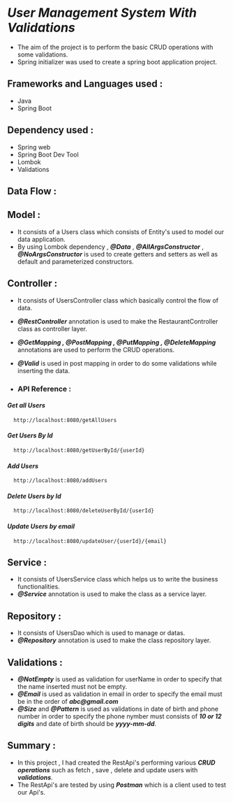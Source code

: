 
# ***User Management System With Validations***

- The aim of the project is to perform the basic CRUD operations with some validations.
- Spring initializer was used to create a spring boot application project.


## **Frameworks and Languages used :**

- Java
- Spring Boot

## **Dependency used :**

- Spring web
- Spring Boot Dev Tool
- Lombok
- Validations

## **Data Flow :**

## **Model :** 

- It consists of a Users class which consists of Entity's used to model our data application.
- By using Lombok dependency , ___@Data___ , ___@AllArgsConstructor___ , ___@NoArgsConstructor___ is used to create getters and setters as well as default and parameterized constructors.

## **Controller :**

- It consists of UsersController class which basically control the flow of data.
- ___@RestController___ annotation is used to make the RestaurantController class as controller layer.
- ___@GetMapping , @PostMapping , @PutMapping , @DeleteMapping___ annotations are used to perform the CRUD operations.
- ___@Valid___ is used in post mapping in order to do some validations while inserting the data.




- ### **API Reference :**

#### ***Get all Users***

```http
  http://localhost:8080/getAllUsers
```

#### ***Get Users By Id***

```http
  http://localhost:8080/getUserById/{userId}
```

#### ***Add Users***

```http
  http://localhost:8080/addUsers
```

#### ***Delete Users by Id***

```http
  http://localhost:8080/deleteUserById/{userId}
```

#### ***Update Users by email***

```http
  http://localhost:8080/updateUser/{userId}/{email}
```

## **Service :** 

- It consists of UsersService class which helps us to write the business functionalities.
- ___@Service___ annotation is used to make the class as a service layer.

## **Repository :**

- It consists of UsersDao which is used to manage or datas.
- ___@Repository___ annotation is used to make the class repository layer.

## **Validations :** 
- ___@NotEmpty___ is used as validation for userName in order to specify that the name inserted must not be empty.
- ___@Email___ is used as validation in email in order to specify the email must be in the order of ___abc@gmail.com___
- ___@Size___ and ___@Pattern___ is used as validations in date of birth and phone number in order to specify the phone nymber must consists of ___10 or 12 digits___ and date of birth should be ___yyyy-mm-dd___.
 


## **Summary :**

- In this project , I had created the RestApi's performing various ___CRUD operations___ such as fetch , save , delete and update users with ___validations___.
- The RestApi's are tested by using ___Postman___ which is a client used to test our Api's.

